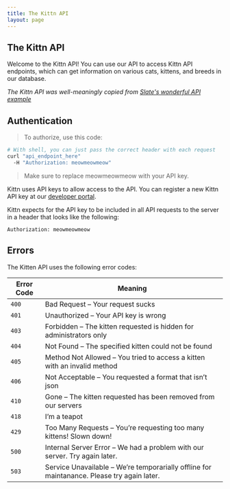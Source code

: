 ```yaml
---
title: The Kittn API
layout: page
---
```


## The Kittn API

Welcome to the Kittn API! You can use our API to access Kittn API endpoints, which can get information on various cats, kittens, and breeds in our database.

_The Kittn API was well-meaningly copied from [Slate's wonderful API example](http://tripit.github.io/slate)_


## Authentication

> To authorize, use this code:

```sh
# With shell, you can just pass the correct header with each request
curl "api_endpoint_here"
  -H "Authorization: meowmeowmeow"
```

> Make sure to replace meowmeowmeow with your API key.

Kittn uses API keys to allow access to the API. You can register a new Kittn API key at our [developer portal](#).

Kittn expects for the API key to be included in all API requests to the server in a header that looks like the following:

`Authorization: meowmeowmeow`


## Errors

The Kitten API uses the following error codes:

Error Code  | Meaning
---         | ---
`400`       | Bad Request – Your request sucks
`401`       | Unauthorized – Your API key is wrong
`403`       | Forbidden – The kitten requested is hidden for administrators only
`404`       | Not Found – The specified kitten could not be found
`405`       | Method Not Allowed – You tried to access a kitten with an invalid method
`406`       | Not Acceptable – You requested a format that isn’t json
`410`       | Gone – The kitten requested has been removed from our servers
`418`       | I’m a teapot
`429`       | Too Many Requests – You’re requesting too many kittens! Slown down!
`500`       | Internal Server Error – We had a problem with our server. Try again later.
`503`       | Service Unavailable – We’re temporarially offline for maintanance. Please try again later.
